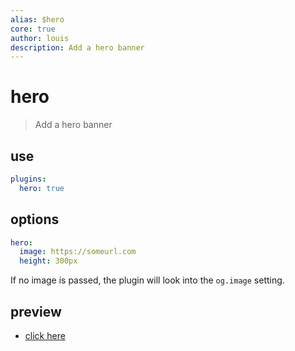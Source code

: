 ```yaml
---
alias: $hero
core: true
author: louis
description: Add a hero banner
---
```

# hero

> Add a hero banner

## use

```yaml
plugins:
  hero: true
```


## options

```yaml
hero:
  image: https://someurl.com
  height: 300px
```

If no image is passed, the plugin will look into the `og.image` setting.


## preview

- [click here](plugins/core/hero.html?p=hero|image:https://images.unsplash.com/photo-1507608869274-d3177c8bb4c7?ixlib=rb-4.0.3&ixid=MnwxMjA3fDB8MHxwaG90by1wYWdlfHx8fGVufDB8fHx8&auto=format&fit=crop&w=1170&q=80,height:400px)

